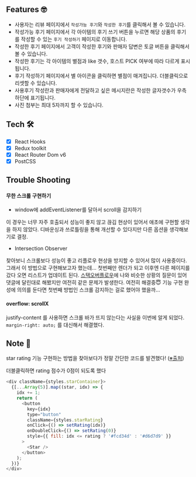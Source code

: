 ## Features 🤓

- 사용자는 리뷰 페이지에서 `작성가능 후기`와 `작성한 후기`를 클릭해서 볼 수 있습니다.
- 작성가능 후기 페이지에서 각 아이템의 후기 쓰기 버튼을 누르면 해당 상품의 후기를 작성할 수 있는 `후기 작성하기` 페이지로 이동합니다.
- 작성한 후기 페이지에서 고객이 작성한 후기와 판매자 답변은 토글 버튼을 클릭해서 볼 수 있습니다.
- 작성한 후기는 각 아이템의 별점과 like 갯수, 호스트 PICK 여부에 따라 다르게 표시됩니다.
- 후기 작성하기 페이지에서 별 아이콘을 클릭하면 별점이 매겨집니다. 더블클릭으로 리셋할 수 있습니다.
- 사용후기 작성란과 판매자에게 전달하고 싶은 메시지란은 작성한 글자갯수가 우측 하단에 표기됩니다.
- 사진 첨부는 최대 5자까지 할 수 있습니다.

## Tech 🛠

- [x] React Hooks
- [x] Redux toolkit
- [x] React Router Dom v6
- [x] PostCSS

## Trouble Shooting

#### 무한 스크롤 구현하기

- window에 addEventListener를 달아서 scroll을 감지하기

이 경우는 너무 자주 호출되서 성능이 좋지 않고 끊김 현상이 있어서 애초에 구현할 생각을 하지 않았다. 디바운싱과 쓰로틀링을 통해 개선할 수 있다지만 다른 옵션을 생각해보기로 결정.

- Intersection Observer

찾아보니 스크롤보다 성능이 좋고 리플로우 현상을 방지할 수 있어서 많이 사용중이다. 그래서 이 방법으로 구현해보고자 했는데... 첫번째만 렌더가 되고 이후엔 다른 페이지를 갔다 오면 리스트가 업데이트 된다. [스택오버플로우](https://stackoverflow.com/questions/65806186/intersectionobserver-inside-useeffect-works-only-once)에 나와 비슷한 상황의 질문이 있어 댓글에 달린대로 해봤지만 여전히 같은 문제가 발생한다. 여전히 해결중😇 기능 구현 완성에 의의를 둔다면 첫번째 방법인 스크롤 감지하는 걸로 했어야 했을까...

#### overflow: scrollX

justify-content 를 사용하면 스크롤 바가 뜨지 않는다는 사실을 이번에 알게 되었다. `margin-right: auto;` 를 대신해서 해결했다.

## Note 📝

star rating 기능 구현하는 방법을 찾아보다가 정말 간단한 코드를 발견했다! ([※출처](https://dev.to/michaelburrows/create-a-custom-react-star-rating-component-5o6))

더블클릭하면 rating 점수가 0점이 되도록 했다

```js
<div className={styles.starContainer}>
  {[...Array(5)].map((star, idx) => {
    idx += 1;
    return (
      <button
        key={idx}
        type="button"
        className={styles.starRating}
        onClick={() => setRating(idx)}
        onDoubleClick={() => setRating(0)}
        style={{ fill: idx <= rating ? '#fcd34d' : '#d6d7d9' }}
      >
        <Star />
      </button>
    );
  })}
</div>
```
